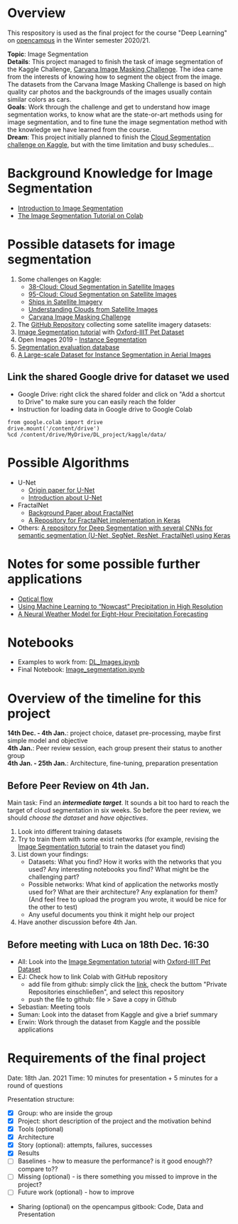 # Overview
This respository is used as the final project for the course "Deep Learning" on [opencampus](https://edu.opencampus.sh/) in the Winter semester 2020/21.

**Topic**: Image Segmentation<br>
**Details**: This project managed to finish the task of image segmentation of the Kaggle Challenge, [Carvana Image Masking Challenge](https://www.kaggle.com/c/carvana-image-masking-challenge/overview).
The idea came from the interests of knowing how to segment the object from the image.
The datasets from the Carvana Image Masking Challenge is based on high quality car photos and the backgrounds of the images usually contain similar colors as cars.<br>
**Goals**: Work through the challenge and get to understand how image segmentation works, to know what are the state-or-art methods using for image segmentation, and to fine tune the image segmentation method with the knowledge we have learned from the course.<br>
**Dream**: This project initially planned to finish the [Cloud Segmentation challenge on Kaggle](https://www.kaggle.com/sorour/95cloud-cloud-segmentation-on-satellite-images/version/1), but with the time limitation and busy schedules...

# Background Knowledge for Image Segmentation
* [Introduction to Image Segmentation](https://www.analyticsvidhya.com/blog/2019/04/introduction-image-segmentation-techniques-python/)
* [The Image Segmentation Tutorial on Colab](https://www.tensorflow.org/tutorials/images/segmentation)

# Possible datasets for image segmentation
1. Some challenges on Kaggle:
    - [38-Cloud: Cloud Segmentation in Satellite Images](https://www.kaggle.com/sorour/38cloud-cloud-segmentation-in-satellite-images)
    - [95-Cloud: Cloud Segmentation on Satellite Images](https://www.kaggle.com/sorour/95cloud-cloud-segmentation-on-satellite-images/version/1)
    - [Ships in Satellite Imagery](https://www.kaggle.com/rhammell/ships-in-satellite-imagery)
    - [Understanding Clouds from Satellite Images](https://www.kaggle.com/c/understanding_cloud_organization)
    - [Carvana Image Masking Challenge](https://www.kaggle.com/c/carvana-image-masking-challenge/overview)
2. The [GitHub Repository](https://github.com/chrieke/awesome-satellite-imagery-datasets) collecting some satellite imagery datasets:
3. [Image Segmentation tutorial](https://www.tensorflow.org/tutorials/images/segmentation) with [Oxford-IIIT Pet Dataset](https://www.robots.ox.ac.uk/%7Evgg/data/pets/)
4. Open Images 2019 - [Instance Segmentation](https://www.kaggle.com/c/open-images-2019-instance-segmentation/data)
5. [Segmentation evaluation database](http://www.wisdom.weizmann.ac.il/~vision/Seg_Evaluation_DB/index.html)
6. [A Large-scale Dataset for Instance Segmentation in Aerial Images](https://captain-whu.github.io/iSAID/dataset.html)

## Link the shared Google drive for dataset we used
- Google Drive: right click the shared folder and click on "Add a shortcut to Drive" to make sure you can easily reach the folder
- Instruction for loading data in Google drive to Google Colab
```
from google.colab import drive
drive.mount('/content/drive')
%cd /content/drive/MyDrive/DL_project/kaggle/data/
```

# Possible Algorithms
* U-Net
    - [Origin paper for U-Net](https://arxiv.org/abs/1505.04597)
    - [Introduction about U-Net](https://neurohive.io/en/popular-networks/u-net/)
* FractalNet
    - [Background Paper about FractalNet](https://arxiv.org/pdf/1605.07648.pdf)
    - [A Repository for FractalNet implementation in Keras](https://github.com/snf/keras-fractalnet/blob/master/src/fractalnet.py)
* Others:
  [A repository for Deep Segmentation with several CNNs for semantic segmentation (U-Net, SegNet, ResNet, FractalNet) using Keras](https://github.com/danielelic/deep-segmentation/blob/master/train_fractal_unet.py)

# Notes for some possible further applications
* [Optical flow](https://nanonets.com/blog/optical-flow/)
* [Using Machine Learning to “Nowcast” Precipitation in High Resolution](https://ai.googleblog.com/2020/01/using-machine-learning-to-nowcast.html)
* [A Neural Weather Model for Eight-Hour Precipitation Forecasting](https://ai.googleblog.com/2020/03/a-neural-weather-model-for-eight-hour.html)


# Notebooks
* Examples to work from: [DL_Images.ipynb](https://github.com/yej117/Cloud_Segmentation_Deep_Learning/blob/main/DL_Images.ipynb)
* Final Notebook: [Image_segmentation.ipynb](https://github.com/yej117/Image_Segmentation_Deep_Learning/blob/main/Image_segmentation.ipynb)

# Overview of the timeline for this project
**14th Dec. - 4th Jan.**: project choice, dataset pre-processing, maybe first simple model and objective <br>
**4th Jan.**: Peer review session, each group present their status to another group <br>
**4th Jan. - 25th Jan.**: Architecture, fine-tuning, preparation presentation <br>

## Before Peer Review on 4th Jan.
Main task:
Find an **_intermediate target_**. It sounds a bit too hard to reach the target of cloud segmentation in six weeks.
So before the peer review, we should _choose the dataset_ and _have objectives_.

1. Look into different training datasets
2. Try to train them with some exist networks (for example, revising the [Image Segmentation tutorial](https://www.tensorflow.org/tutorials/images/segmentation) to train the dataset you find)
3. List down your findings:
    - Datasets: What you find? How it works with the networks that you used? Any interesting notebooks you find? What might be the challenging part?
    - Possible networks: What kind of application the networks mostly used for? What are their architecture? Any explanation for them? (And feel free to upload the program you wrote, it would be nice for the other to test)
    - Any useful documents you think it might help our project
4. Have another discussion before 4th Jan.

## Before meeting with Luca on 18th Dec. 16:30
- All: Look into the [Image Segmentation tutorial](https://www.tensorflow.org/tutorials/images/segmentation) with [Oxford-IIIT Pet Dataset](https://www.robots.ox.ac.uk/~vgg/data/pets/)
- EJ: Check how to link Colab with GitHub repository
     * add file from github: simply click the [link](http://colab.research.google.com/github), check the buttom "Private Repositories einschließen", and select this repository
     * push the file to github: file > Save a copy in Github
- Sebastian: Meeting tools
- Suman: Look into the dataset from Kaggle and give a brief summary
- Erwin: Work through the dataset from Kaggle and the possible applications


# Requirements of the final project
Date: 18th Jan. 2021
Time: 10 minutes for presentation + 5 minutes for a round of questions

Presentation structure:
- [x] Group: who are inside the group
- [x] Project: short description of the project and the motivation behind
- [x] Tools (optional)
- [x] Architecture
- [x] Story (optional): attempts, failures, successes
- [x] Results
- [ ] Baselines - how to measure the performance? is it good enough?? compare to??
- [ ] Missing (optional) - is there something you missed to improve in the project?
- [ ] Future work (optional) - how to improve

* Sharing (optional) on the opencampus gitbook: Code, Data and Presentation
